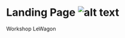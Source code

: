 # Landing Page ![alt text](https://dwj199mwkel52.cloudfront.net/assets/core/svg/logo-lewagon-5ff5f090209d8d3bf493790d7935822208011748adb83a2fbc6bcaaf05a289ef.svg)

Workshop LeWagon 


